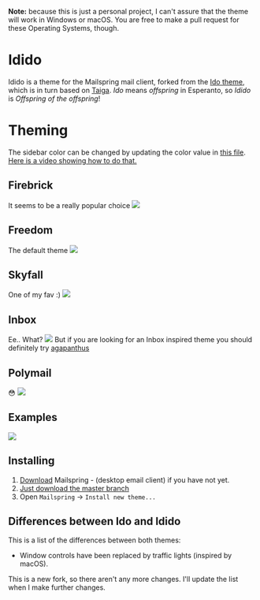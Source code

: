 **Note:** because this is just a personal project, I can't assure that the theme will work in Windows or macOS. You are free to make a pull request for these Operating Systems, though.

# Idido

Idido is a theme for the Mailspring mail client, forked from the [Ido theme](https://github.com/edipox/n1-ido), which is in turn based on [Taiga](https://github.com/noahbuscher/N1-Taiga). *Ido* means *offspring* in Esperanto, so *Idido* is *Offspring of the offspring*!

# Theming
The sidebar color can be changed by updating the color value in [this file](https://github.com/NeoMahler/mailspring-idido/blob/master/styles/variables.less#L32). [Here is a video showing how to do that.](https://youtu.be/4L2v6tuAonE)

## Firebrick
It seems to be a really popular choice
![](./firebrick.png)

## Freedom
The default theme
![](./freedom.png)

## Skyfall
One of my fav :)
![](./skyfall.png)

## Inbox
Ee.. What?
![](./inbox.png)
But if you are looking for an Inbox inspired theme you should definitely try [agapanthus](https://github.com/taniadaniela/n1-agapanthus)

## Polymail
:flushed:
![](./polymail.png)


## Examples


![](./examples.png)

## Installing

1. [Download](https://getmailspring.com/) Mailspring - (desktop email client) if you have not yet.
2. [Just download the master branch](https://github.com/NeoMahler/mailspring-idido)
3. Open `Mailspring` -> `Install new theme...`

## Differences between Ido and Idido
This is a list of the differences between both themes:

* Window controls have been replaced by traffic lights (inspired by macOS).

This is a new fork, so there aren't any more changes. I'll update the list when I make further changes.
